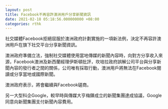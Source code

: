 ```yaml
---
layout: post
title: Facebook不再容許澳洲用戶分享新聞資訊
date: 2021-02-18 05:18:56.000000000 +08:00
categories: rthk
---
```


社交媒體Facebook拒絕屈服於澳洲政府計劃實施的一項新法例，決定不再容許澳洲用戶在旗下社交平台分享新聞資訊。

澳洲政府準備立法，強制社交媒體使用當地傳媒的新聞內容時，向對方分享收入來源，Facebook澳洲及新西蘭經理伊斯頓批評，坎培拉政府誤解公司平台與分享新聞內容的發行者之間的關係，公司唯有採取行動，澳洲用戶將無法在Facebook閱讀或分享當地或國際新聞。

澳洲政府表示，將會繼續與Facebook磋商。

另一大型科企Google，較早時與傳媒大亨梅鐸成立的新聞集團達成協議，Google同意向新聞集團支付新聞內容費用。
